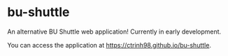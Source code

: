 # bu-shuttle
An alternative BU Shuttle web application! Currently in early development.

You can access the application at https://ctrinh98.github.io/bu-shuttle.
